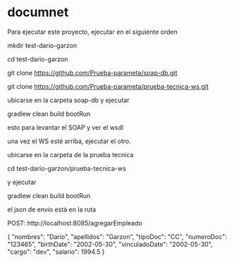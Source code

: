# documnet
Para ejecutar este proyecto, ejecutar en el siguiente orden


mkdir test-dario-garzon

cd test-dario-garzon

git clone https://github.com/Prueba-parameta/soap-db.git

git clone https://github.com/Prueba-parameta/prueba-tecnica-ws.git







ubicarse en la carpeta soap-db y ejecutar

gradlew clean build bootRun

esto para levantar el SOAP y ver el wsdl


una vez el WS esté arriba, ejecutar el otro.

ubicarse en la carpeta de la prueba tecnica

cd test-dario-garzon/prueba-tecnica-ws

y ejecutar

gradlew clean build bootRun


el json de envio está en la ruta

POST: http://localhost:8085/agregarEmpleado

{
    "nombres": "Dario",
    "apellidos": "Garzon",
    "tipoDoc": "CC",
    "numeroDoc": "123465",
    "birthDate": "2002-05-30",
    "vinculadoDate": "2002-05-30",
    "cargo": "dev",
    "salario": 1994.5
}
